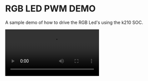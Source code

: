 RGB LED PWM DEMO
=====
A sample demo of how to drive the RGB Led's using the k210 SOC.

<video src="[LINK](https://github.com/Fabrice-Beya/platform-kendryte210/blob/feature/add-rgb-led-example/examples/kendryte-standalone-sdk_rgb/K210_RGB.mov)https://github.com/Fabrice-Beya/platform-kendryte210/blob/feature/add-rgb-led-example/examples/kendryte-standalone-sdk_rgb/K210_RGB.mov" controls="controls" style="max-width: 730px;">
</video>

